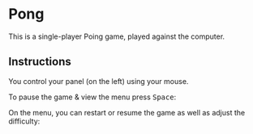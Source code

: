 # Pong 
This is a single-player Poing game, played against the computer.

## Instructions

You control your panel (on the left) using your mouse.

To pause the game & view the menu press <kbd>Space</kbd>:

On the menu, you can restart or resume the game as well as adjust the difficulty:
